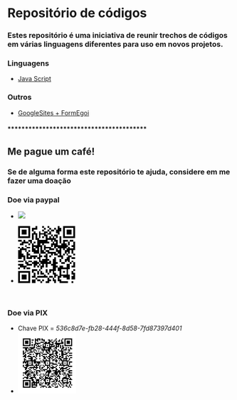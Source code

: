 # Repositório de códigos 

### Estes repositório é uma iniciativa de reunir trechos de códigos em várias linguagens diferentes para uso em novos projetos.

### Linguagens

* [Java Script](https://github.com/murilomunhao/codes/tree/master/codes/js) 


### Outros

* [GoogleSites + FormEgoi](https://github.com/murilomunhao/codes/tree/master/google-sites-egoi)



#### ****************************************
## Me pague um café!

### Se de alguma forma este repositório te ajuda, considere em me fazer uma doação

### Doe via paypal
* [![](https://www.paypalobjects.com/pt_BR/BR/i/btn/btn_donateCC_LG.gif)](https://www.paypal.com/donate?hosted_button_id=T4ZWGJ7HPHK5A)

* ![](https://github.com/murilomunhao/codes/blob/master/donate/donate_paypal_murilo.png)
<br>

### Doe via PIX

* Chave PIX = _536c8d7e-fb28-444f-8d58-7fd87397d401_
* ![](https://github.com/murilomunhao/codes/blob/master/donate/donate_pix_murilo.jpg)

